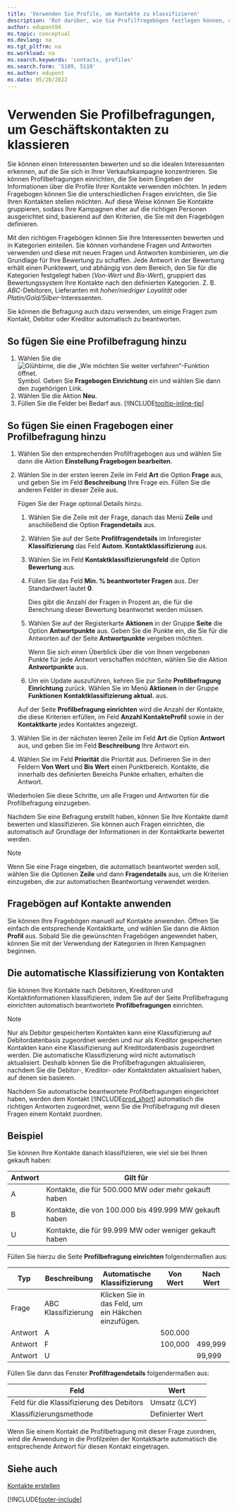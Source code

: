```yaml
---
title: 'Verwenden Sie Profile, um Kontakte zu klassifizieren'
description: 'Rot darüber, wie Sie Profilfragebögen festlegen können, um die Profile Ihrer Geschäftskontakte zu klassifizieren.'
author: edupont04
ms.topic: conceptual
ms.devlang: na
ms.tgt_pltfrm: na
ms.workload: na
ms.search.keywords: 'contacts, profiles'
ms.search.form: '5109, 5110'
ms.author: edupont
ms.date: 05/20/2022
---
```


# <a name="use-profile-questionnaires-to-classify-business-contacts"></a><a name="use-profile-questionnaires-to-classify-business-contacts"></a>Verwenden Sie Profilbefragungen, um Geschäftskontakten zu klassieren

Sie können einen Interessenten bewerten und so die idealen Interessenten erkennen, auf die Sie sich in Ihrer Verkaufskampagne konzentrieren. Sie können Profilbefragungen einrichten, die Sie beim Eingeben der Informationen über die Profile Ihrer Kontakte verwenden möchten. In jedem Fragebogen können Sie die unterschiedlichen Fragen einrichten, die Sie Ihren Kontakten stellen möchten. Auf diese Weise können Sie Kontakte gruppieren, sodass Ihre Kampagnen eher auf die richtigen Personen ausgerichtet sind, basierend auf den Kriterien, die Sie mit den Fragebögen definieren.  

Mit den richtigen Fragebögen können Sie Ihre Interessenten bewerten und in Kategorien einteilen. Sie können vorhandene Fragen und Antworten verwenden und diese mit neuen Fragen und Antworten kombinieren, um die Grundlage für Ihre Bewertung zu schaffen. Jede Antwort in der Bewertung erhält einen Punktewert, und abhängig von dem Bereich, den Sie für die Kategorien festgelegt haben (*Von-Wert* und *Bis-Wert*), gruppiert das Bewertungssystem Ihre Kontakte nach den definierten Kategorien. Z. B. *ABC*-Debitoren, Lieferanten mit *hoher/niedriger Loyalität* oder *Platin/Gold/Silber*-Interessenten.  

Sie können die Befragung auch dazu verwenden, um einige Fragen zum Kontakt, Debitor oder Kreditor automatisch zu beantworten.  

## <a name="to-add-a-profile-questionnaire"></a><a name="to-add-a-profile-questionnaire"></a>So fügen Sie eine Profilbefragung hinzu

1. Wählen Sie die ![Glühbirne, die die „Wie möchten Sie weiter verfahren“-Funktion öffnet.](media/ui-search/search_small.png "Was möchten Sie tun?") Symbol. Geben Sie **Fragebogen Einrichtung** ein und wählen Sie dann den zugehörigen Link.  
2. Wählen Sie die Aktion **Neu**.  
3. Füllen Sie die Felder bei Bedarf aus. [!INCLUDE[tooltip-inline-tip](includes/tooltip-inline-tip_md.md)]  

## <a name="to-add-questions-to-a-profile-questionnaire"></a><a name="to-add-questions-to-a-profile-questionnaire"></a>So fügen Sie einen Fragebogen einer Profilbefragung hinzu

1. Wählen Sie den entsprechenden Profilfragebogen aus und wählen Sie dann die Aktion **Einstellung Fragebogen bearbeiten**.  
2. Wählen Sie in der ersten leeren Zeile im Feld **Art** die Option **Frage** aus, und geben Sie im Feld **Beschreibung** Ihre Frage ein. Füllen Sie die anderen Felder in dieser Zeile aus.  

    Fügen Sie der Frage optional Details hinzu.

    1. Wählen Sie die Zeile mit der Frage, danach das Menü **Zeile** und anschließend die Option **Fragendetails** aus.  

    2. Wählen Sie auf der Seite **Profilfragendetails** im Inforegister **Klassifizierung** das Feld **Autom. Kontaktklassifizierung** aus.  

    3. Wählen Sie im Feld **Kontaktklassifizierungsfeld** die Option **Bewertung** aus.  

    4. Füllen Sie das Feld **Min. % beantworteter Fragen** aus. Der Standardwert lautet **0**.  

        Dies gibt die Anzahl der Fragen in Prozent an, die für die Berechnung dieser Bewertung beantwortet werden müssen.

    5. Wählen Sie auf der Registerkarte **Aktionen** in der Gruppe **Seite** die Option **Antwortpunkte** aus. Geben Sie die Punkte ein, die Sie für die Antworten auf der Seite **Antwortpunkte** vergeben möchten.

        Wenn Sie sich einen Überblick über die von Ihnen vergebenen Punkte für jede Antwort verschaffen möchten, wählen Sie die Aktion **Antwortpunkte** aus.

    6. Um ein Update auszuführen, kehren Sie zur Seite **Profilbefragung Einrichtung** zurück. Wählen Sie im Menü **Aktionen** in der Gruppe **Funktionen** **Kontaktklassifizierung aktual.** aus.

    Auf der Seite **Profilbefragung einrichten** wird die Anzahl der Kontakte, die diese Kriterien erfüllen, im Feld **Anzahl KontakteProfil** sowie in der **Kontaktkarte** jedes Kontaktes angezeigt.

3. Wählen Sie in der nächsten leeren Zeile im Feld **Art** die Option **Antwort** aus, und geben Sie im Feld **Beschreibung** Ihre Antwort ein.  
4. Wählen Sie im Feld **Priorität** die Priorität aus. Definieren Sie in den Feldern **Von Wert** und **Bis Wert** einen Punktbereich. Kontakte, die innerhalb des definierten Bereichs Punkte erhalten, erhalten die Antwort.  

Wiederholen Sie diese Schritte, um alle Fragen und Antworten für die Profilbefragung einzugeben.

Nachdem Sie eine Befragung erstellt haben, können Sie Ihre Kontakte damit bewerten und klassifizieren. Sie können auch Fragen einrichten, die automatisch auf Grundlage der Informationen in der Kontaktkarte bewertet werden.  

> [!NOTE]
> Wenn Sie eine Frage eingeben, die automatisch beantwortet werden soll, wählen Sie die Optionen **Zeile** und dann **Fragendetails** aus, um die Kriterien einzugeben, die zur automatischen Beantwortung verwendet werden.

## <a name="apply-questionnaires-to-contacts"></a><a name="apply-questionnaires-to-contacts"></a>Fragebögen auf Kontakte anwenden

Sie können Ihre Fragebögen manuell auf Kontakte anwenden. Öffnen Sie einfach die entsprechende Kontaktkarte, und wählen Sie dann die Aktion **Profil** aus. Sobald Sie die gewünschten Fragebögen angewendet haben, können Sie mit der Verwendung der Kategorien in Ihren Kampagnen beginnen.  

## <a name="the-automatic-classification-of-contacts"></a><a name="the-automatic-classification-of-contacts"></a>Die automatische Klassifizierung von Kontakten

Sie können Ihre Kontakte nach Debitoren, Kreditoren und Kontaktinformationen klassifizieren, indem Sie auf der Seite Profilbefragung einrichten automatisch beantwortete **Profilbefragungen** einrichten.  

> [!NOTE]
> Nur als Debitor gespeicherten Kontakten kann eine Klassifizierung auf Debitordatenbasis zugeordnet werden und nur als Kreditor gespeicherten Kontakten kann eine Klassifizierung auf Kreditordatenbasis zugeordnet werden. Die automatische Klassifizierung wird nicht automatisch aktualisiert. Deshalb können Sie die Profilbefragungen aktualisieren, nachdem Sie die Debitor-, Kreditor- oder Kontaktdaten aktualisiert haben, auf denen sie basieren.  

Nachdem Sie automatische beantwortete Profilbefragungen eingerichtet haben, werden dem Kontakt [!INCLUDE[prod_short](includes/prod_short.md)] automatisch die richtigen Antworten zugeordnet, wenn Sie die Profilbefragung mit diesen Fragen einem Kontakt zuordnen.  

## <a name="example"></a><a name="example"></a>Beispiel

Sie können Ihre Kontakte danach klassifizieren, wie viel sie bei Ihnen gekauft haben:

|Antwort|Gilt für|
|--- |--- |
|A|Kontakte, die für 500.000 MW oder mehr gekauft haben|
|B|Kontakte, die von 100.000 bis 499.999 MW gekauft haben|
|U|Kontakte, die für 99.999 MW oder weniger gekauft haben|

Füllen Sie hierzu die Seite **Profilbefragung einrichten** folgendermaßen aus:

| Typ     | Beschreibung        | Automatische Klassifizierung     | Von Wert | Nach Wert |
|----------|--------------------|------------------------------|------------|----------|
| Frage | ABC Klassifizierung | Klicken Sie in das Feld, um ein Häkchen einzufügen. |            |          |
| Antwort   | A                  |                              | 500.000    |          |
| Antwort   | F                  |                              | 100,000    | 499,999  |
| Antwort   | U                  |                              |            | 99,999   |

Füllen Sie dann das Fenster **Profilfragendetails** folgendermaßen aus:

| Feld                         | Wert         |
|-------------------------------|---------------|
| Feld für die Klassifizierung des Debitors | Umsatz (LCY)   |
| Klassifizierungsmethode         | Definierter Wert |

Wenn Sie einem Kontakt die Profilbefragung mit dieser Frage zuordnen, wird die Anwendung in die Profilzeilen der Kontaktkarte automatisch die entsprechende Antwort für diesen Kontakt eingetragen.

## <a name="see-also"></a><a name="see-also"></a>Siehe auch

[Kontakte erstellen](marketing-create-contact-companies.md)  


[!INCLUDE[footer-include](includes/footer-banner.md)]
